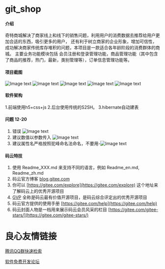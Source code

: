 # git_shop

#### 介绍
 奇特商城解决了商家线上和线下的销售问题，利用用户的消费数据去推荐给用户更加合适的东西，吸引更多的用户，
                还有利于树立商家的企业形象，增加可信性，成功解决商家传统库存堆积的问题，本项目是一款适合各年龄阶段的消费群体的商城。
                主要业务功能模块包括 会员注册和登录管理功能，商品管理功能（其中包含了商品的推荐，热门，最新，类别管理等），订单信息管理功能等。

#### 项目截图
  ![Image text](./sql/img/主页面.png)
  ![Image text](./sql/img/注册.png)
  ![Image text](./sql/img/登录页.png)
  ![Image text](./sql/img/详情页.png)
  ![Image text](./sql/img/购物车.png)

                
#### 软件架构
1.前端使用h5+css+js
2.后台使用传统的S2SH。
3.hibernate自动建表




#### 问题 12-20
1. 错误 ![Image text](./sql/QQ截图20191220102326.png)
2. 建议数值以参数传入 ![Image text](./sql/QQ截图20191220102939.png)
3. 建议属性名严格按照驼峰命名法命名，不要用-![Image text](./sql/QQ截图20191220103253.png)

#### 码云特技

1.  使用 Readme\_XXX.md 来支持不同的语言，例如 Readme\_en.md, Readme\_zh.md
2.  码云官方博客 [blog.gitee.com](https://blog.gitee.com)
3.  你可以 [https://gitee.com/explore](https://gitee.com/explore) 这个地址来了解码云上的优秀开源项目
4.  [GVP](https://gitee.com/gvp) 全称是码云最有价值开源项目，是码云综合评定出的优秀开源项目
5.  码云官方提供的使用手册 [https://gitee.com/help](https://gitee.com/help)
6.  码云封面人物是一档用来展示码云会员风采的栏目 [https://gitee.com/gitee-stars/](https://gitee.com/gitee-stars/)


 # 良心友情链接

[腾讯QQ群快速检索](http://u.720life.cn/s/8cf73f7c)

[软件免费开发论坛](http://u.720life.cn/s/bbb01dc0)